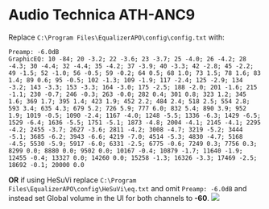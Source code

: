 # Audio Technica ATH-ANC9
Replace `C:\Program Files\EqualizerAPO\config\config.txt` with:
```
Preamp: -6.0dB
GraphicEQ: 10 -84; 20 -3.2; 22 -3.6; 23 -3.7; 25 -4.0; 26 -4.2; 28 -4.3; 30 -4.4; 32 -4.4; 35 -4.2; 37 -3.9; 40 -3.3; 42 -2.8; 45 -2.2; 49 -1.5; 52 -1.0; 56 -0.5; 59 -0.2; 64 0.5; 68 1.0; 73 1.5; 78 1.6; 83 1.4; 89 0.6; 95 -0.5; 102 -1.3; 109 -1.9; 117 -2.4; 125 -2.9; 134 -3.2; 143 -3.3; 153 -3.3; 164 -3.0; 175 -2.5; 188 -2.0; 201 -1.6; 215 -1.1; 230 -0.7; 246 -0.3; 263 -0.0; 282 0.4; 301 0.8; 323 1.2; 345 1.6; 369 1.7; 395 1.4; 423 1.9; 452 2.2; 484 2.4; 518 2.5; 554 2.8; 593 3.4; 635 4.3; 679 5.2; 726 5.9; 777 6.0; 832 5.4; 890 3.9; 952 1.9; 1019 -0.5; 1090 -2.4; 1167 -4.0; 1248 -5.5; 1336 -6.3; 1429 -6.5; 1529 -6.4; 1636 -5.5; 1751 -5.1; 1873 -4.8; 2004 -4.1; 2145 -4.1; 2295 -4.2; 2455 -3.7; 2627 -3.6; 2811 -4.2; 3008 -4.7; 3219 -5.2; 3444 -5.1; 3685 -6.2; 3943 -6.6; 4219 -7.0; 4514 -5.3; 4830 -4.7; 5168 -4.5; 5530 -5.9; 5917 -6.0; 6331 -2.5; 6775 -0.6; 7249 0.3; 7756 0.3; 8299 0.0; 8880 0.0; 9502 0.0; 10167 -0.4; 10879 -1.7; 11640 -1.9; 12455 -0.4; 13327 0.0; 14260 0.0; 15258 -1.3; 16326 -3.3; 17469 -2.5; 18692 -0.1; 20000 0.0
```
**OR** if using HeSuVi replace `C:\Program Files\EqualizerAPO\config\HeSuVi\eq.txt` and omit `Preamp: -6.0dB` and instead set Global volume in the UI for both channels to **-60**.
![](https://raw.githubusercontent.com/jaakkopasanen/AutoEq/master/results/Sonoma%20Model%20One/innerfidelity/onear/Audio%20Technica%20ATH-ANC9/Audio%20Technica%20ATH-ANC9.png)